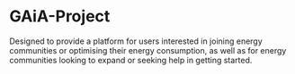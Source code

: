 # GAiA-Project
Designed to provide a platform for users interested in joining energy communities or optimising their energy consumption, as well as for energy communities looking to expand or seeking help in getting started.
